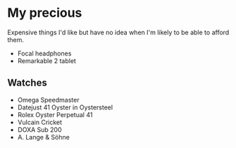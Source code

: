 # My precious
Expensive things I'd like but have no idea when I'm likely to be able to afford them.

- Focal headphones
- Remarkable 2 tablet

## Watches
- Omega Speedmaster
- Datejust 41 Oyster in Oystersteel
- Rolex Oyster Perpetual 41
- Vulcain Cricket
- DOXA Sub 200
- A. Lange & Söhne
